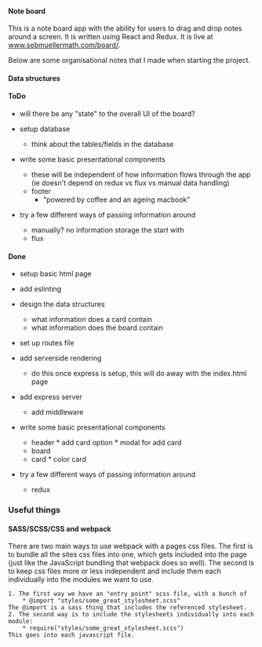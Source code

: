#### Note board

This is a note board app with the ability for users to drag and drop notes around a screen. It is written using React and Redux. It is live at www.sebmuellermath.com/board/.


Below are some organisational notes that I made when starting the project.
#### Data structures

#### ToDo

* will there be any "state" to the overall UI of the board?
* setup database
    * think about the tables/fields in the database
* write some basic presentational components
    * these will be independent of how information flows through the app (ie doesn't depend on redux vs flux vs manual data handling)
    * footer
        * "powered by coffee and an ageing macbook"

* try a few different ways of passing information around
    * manually? no information storage the start with
    * flux

#### Done

* setup basic html page
* add eslinting

* design the data structures
    * what information does a card contain
    * what information does the board contain
* set up routes file
* add serverside rendering
	* do this once express is setup, this will do away with the index.html page
* add express server
	* add middleware
* write some basic presentational components
	* header
			* add card option
			* modal for add card
	* board
	* card
			* color card
* try a few different ways of passing information around
	* redux


### Useful things

#### SASS/SCSS/CSS and webpack

There are two main ways to use webpack with a pages css files. The first is to bundle all the sites css files into one, which gets included into the page (just like the JavaScript bundling that webpack does so well). The second is to keep css files more or less independent and include them each individually into the modules we want to use.

    1. The first way we have an "entry point" scss file, with a bunch of
        * @import "styles/some_great_stylesheet.scss"
    The @import is a sass thing that includes the referenced stylesheet.
    2. The second way is to include the stylesheets individually into each module:
        * require("styles/some_great_stylesheet.scss")
    This goes into each javascript file.
